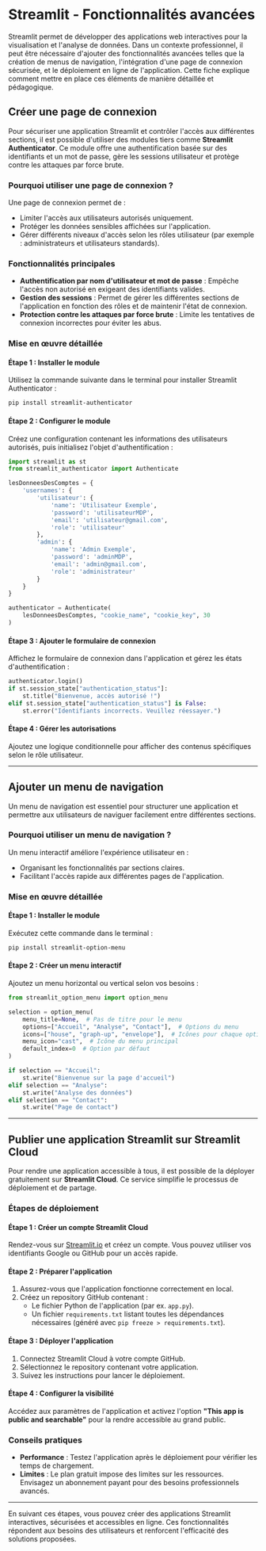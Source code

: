 # Streamlit - Fonctionnalités avancées

Streamlit permet de développer des applications web interactives pour la visualisation et l'analyse de données. Dans un contexte professionnel, il peut être nécessaire d'ajouter des fonctionnalités avancées telles que la création de menus de navigation, l'intégration d'une page de connexion sécurisée, et le déploiement en ligne de l'application. Cette fiche explique comment mettre en place ces éléments de manière détaillée et pédagogique.

## Créer une page de connexion

Pour sécuriser une application Streamlit et contrôler l'accès aux différentes sections, il est possible d'utiliser des modules tiers comme **Streamlit Authenticator**. Ce module offre une authentification basée sur des identifiants et un mot de passe, gère les sessions utilisateur et protège contre les attaques par force brute.

### Pourquoi utiliser une page de connexion ?
Une page de connexion permet de :
- Limiter l'accès aux utilisateurs autorisés uniquement.
- Protéger les données sensibles affichées sur l'application.
- Gérer différents niveaux d'accès selon les rôles utilisateur (par exemple : administrateurs et utilisateurs standards).

### Fonctionnalités principales
- **Authentification par nom d'utilisateur et mot de passe** : Empêche l'accès non autorisé en exigeant des identifiants valides.
- **Gestion des sessions** : Permet de gérer les différentes sections de l'application en fonction des rôles et de maintenir l'état de connexion.
- **Protection contre les attaques par force brute** : Limite les tentatives de connexion incorrectes pour éviter les abus.

### Mise en œuvre détaillée

#### Étape 1 : Installer le module
Utilisez la commande suivante dans le terminal pour installer Streamlit Authenticator :
```bash
pip install streamlit-authenticator
```

#### Étape 2 : Configurer le module
Créez une configuration contenant les informations des utilisateurs autorisés, puis initialisez l'objet d'authentification :
```python
import streamlit as st
from streamlit_authenticator import Authenticate

lesDonneesDesComptes = {
    'usernames': {
        'utilisateur': {
            'name': 'Utilisateur Exemple',
            'password': 'utilisateurMDP',
            'email': 'utilisateur@gmail.com',
            'role': 'utilisateur'
        },
        'admin': {
            'name': 'Admin Exemple',
            'password': 'adminMDP',
            'email': 'admin@gmail.com',
            'role': 'administrateur'
        }
    }
}

authenticator = Authenticate(
    lesDonneesDesComptes, "cookie_name", "cookie_key", 30
)
```
#### Étape 3 : Ajouter le formulaire de connexion
Affichez le formulaire de connexion dans l'application et gérez les états d'authentification :
```python
authenticator.login()
if st.session_state["authentication_status"]:
    st.title("Bienvenue, accès autorisé !")
elif st.session_state["authentication_status"] is False:
    st.error("Identifiants incorrects. Veuillez réessayer.")
```
#### Étape 4 : Gérer les autorisations
Ajoutez une logique conditionnelle pour afficher des contenus spécifiques selon le rôle utilisateur.

---

## Ajouter un menu de navigation

Un menu de navigation est essentiel pour structurer une application et permettre aux utilisateurs de naviguer facilement entre différentes sections.

### Pourquoi utiliser un menu de navigation ?
Un menu interactif améliore l'expérience utilisateur en :
- Organisant les fonctionnalités par sections claires.
- Facilitant l'accès rapide aux différentes pages de l'application.

### Mise en œuvre détaillée

#### Étape 1 : Installer le module
Exécutez cette commande dans le terminal :
```bash
pip install streamlit-option-menu
```

#### Étape 2 : Créer un menu interactif
Ajoutez un menu horizontal ou vertical selon vos besoins :
```python
from streamlit_option_menu import option_menu

selection = option_menu(
    menu_title=None,  # Pas de titre pour le menu
    options=["Accueil", "Analyse", "Contact"],  # Options du menu
    icons=["house", "graph-up", "envelope"],  # Icônes pour chaque option
    menu_icon="cast",  # Icône du menu principal
    default_index=0  # Option par défaut
)

if selection == "Accueil":
    st.write("Bienvenue sur la page d'accueil")
elif selection == "Analyse":
    st.write("Analyse des données")
elif selection == "Contact":
    st.write("Page de contact")
```

---

## Publier une application Streamlit sur Streamlit Cloud

Pour rendre une application accessible à tous, il est possible de la déployer gratuitement sur **Streamlit Cloud**. Ce service simplifie le processus de déploiement et de partage.

### Étapes de déploiement

#### Étape 1 : Créer un compte Streamlit Cloud
Rendez-vous sur [Streamlit.io](https://streamlit.io/) et créez un compte. Vous pouvez utiliser vos identifiants Google ou GitHub pour un accès rapide.

#### Étape 2 : Préparer l'application
1. Assurez-vous que l'application fonctionne correctement en local.
2. Créez un repository GitHub contenant :
   - Le fichier Python de l'application (par ex. `app.py`).
   - Un fichier `requirements.txt` listant toutes les dépendances nécessaires (généré avec `pip freeze > requirements.txt`).

#### Étape 3 : Déployer l'application
1. Connectez Streamlit Cloud à votre compte GitHub.
2. Sélectionnez le repository contenant votre application.
3. Suivez les instructions pour lancer le déploiement.

#### Étape 4 : Configurer la visibilité
Accédez aux paramètres de l'application et activez l'option **"This app is public and searchable"** pour la rendre accessible au grand public.

### Conseils pratiques
- **Performance** : Testez l'application après le déploiement pour vérifier les temps de chargement.
- **Limites** : Le plan gratuit impose des limites sur les ressources. Envisagez un abonnement payant pour des besoins professionnels avancés.

---

En suivant ces étapes, vous pouvez créer des applications Streamlit interactives, sécurisées et accessibles en ligne. Ces fonctionnalités répondent aux besoins des utilisateurs et renforcent l'efficacité des solutions proposées.

